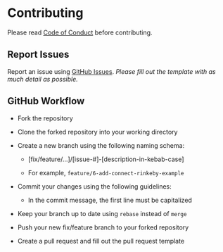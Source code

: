 # Contributing

Please read [Code of Conduct](CODE_OF_CONDUCT.md) before contributing.

## Report Issues

Report an issue using [GitHub Issues](https://github.com/JoinColony/node-metamask/issues). _Please fill out the template with as much detail as possible._

## GitHub Workflow

- Fork the repository

- Clone the forked repository into your working directory

- Create a new branch using the following naming schema:

  - [fix/feature/...]/[issue-#]-[description-in-kebab-case]

  - For example, `feature/6-add-connect-rinkeby-example`

- Commit your changes using the following guidelines:

  - In the commit message, the first line must be capitalized

- Keep your branch up to date using `rebase` instead of `merge`

- Push your new fix/feature branch to your forked repository

- Create a pull request and fill out the pull request template
